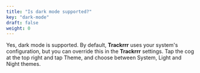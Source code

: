 ```yaml
---
title: "Is dark mode supported?"
key: "dark-mode"
draft: false
weight: 0
---
```


Yes, dark mode is supported. By default, **Trackrrr** uses your system's configuration, but you can override this in the **Trackrrr** settings. Tap the cog at the top right and tap Theme, and choose between System, Light and Night themes.
